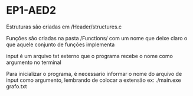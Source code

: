 # EP1-AED2

Estruturas são criadas em /Header/structures.c

Funções são criadas na pasta /Functions/ com um nome que deixe claro o que aquele conjunto de funções implementa

input é um arquivo txt externo que o programa recebe o nome como argumento no terminal

Para inicializar o programa, é necessario informar o nome do arquivo de input como argumento, lembrando de colocar a extensão
ex: ./main.exe grafo.txt
